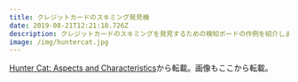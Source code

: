 ```yaml
---
title: クレジットカードのスキミング発見機
date: 2019-08-21T12:21:18.726Z
description: クレジットカードのスキミングを発見するための検知ボードの作例を紹介します。
image: /img/huntercat.jpg
---
```

[Hunter Cat: Aspects and Characteristics](https://salmg.net/2019/08/01/hunter-cat-aspects-and-characteristics/)から転載。画像もここから転載。
